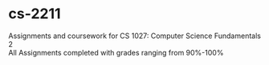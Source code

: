 # cs-2211
Assignments and coursework for CS 1027: Computer Science Fundamentals 2\
All Assignments completed with grades ranging from 90%-100%
